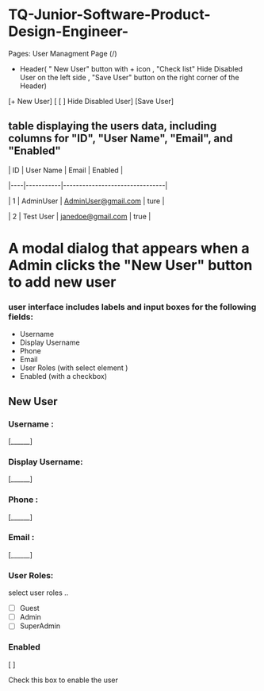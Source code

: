 # TQ-Junior-Software-Product-Design-Engineer-

Pages: 
User Managment Page (/) 
- Header( " New User" button with + icon  , "Check list" Hide Disabled User on the left side  , "Save User" button on the right corner of the Header)

[+ New User]  [ [ ] Hide Disabled User]                             [Save User]

## table displaying the users data, including columns for "ID", "User Name", "Email", and "Enabled"

| ID | User Name |      Email          | Enabled  |

|----|-----------|--------------------------------|

| 1  | AdminUser | AdminUser@gmail.com | ture     |

| 2  | Test User | janedoe@gmail.com   | true     |


# A modal dialog that appears when a Admin clicks the "New User" button to add new user 
  ### user interface includes labels and input boxes for the following fields:
  - Username
  - Display Username
  - Phone
  - Email
  - User Roles (with select element )
  - Enabled (with a checkbox)

##  New User 

### Username : 

[______]  <!-- Input box -->

### Display Username:

[______]  <!-- Input box -->

### Phone :

[______]  <!-- Input box -->

### Email :

[______]  <!-- Input box -->

### User Roles: 

select user roles ..

- [ ] Guest
- [ ] Admin
- [ ] SuperAdmin

### Enabled

[ ]  <!-- Checkbox -->

Check this box to enable the user




